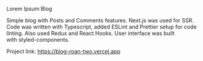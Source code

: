 Lorem Ipsum Blog

Simple blog with Posts and Comments features.
Next.js was used for SSR.
Code was written with Typescript, added ESLint and Prettier setup for code linting.
Also used Redux and React Hooks.
User interface was built with styled-components.

Project link: https://blog-roan-two.vercel.app
